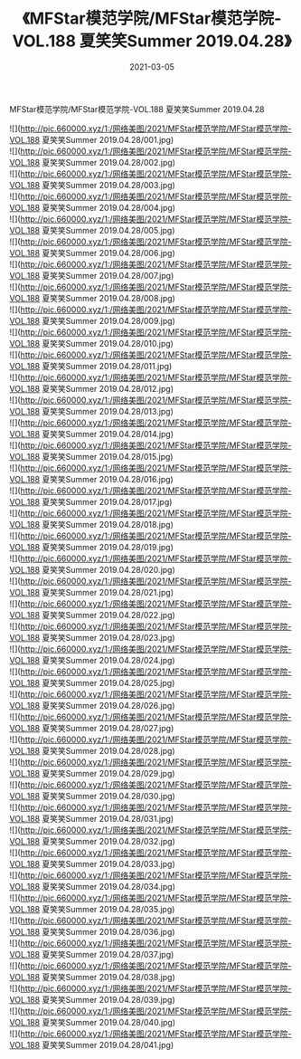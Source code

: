 ﻿---
layout: post
title:  《MFStar模范学院/MFStar模范学院-VOL.188 夏笑笑Summer 2019.04.28》
date:   2021-03-05
img: http://pic.660000.xyz/1:/网络美图/2021/MFStar模范学院/MFStar模范学院-VOL.188 夏笑笑Summer 2019.04.28/000.jpg
categories: [美女, 清纯, 唯美]
---

MFStar模范学院/MFStar模范学院-VOL.188 夏笑笑Summer 2019.04.28

 ![](http://pic.660000.xyz/1:/网络美图/2021/MFStar模范学院/MFStar模范学院-VOL.188 夏笑笑Summer 2019.04.28/001.jpg) <br>![](http://pic.660000.xyz/1:/网络美图/2021/MFStar模范学院/MFStar模范学院-VOL.188 夏笑笑Summer 2019.04.28/002.jpg) <br>![](http://pic.660000.xyz/1:/网络美图/2021/MFStar模范学院/MFStar模范学院-VOL.188 夏笑笑Summer 2019.04.28/003.jpg) <br>![](http://pic.660000.xyz/1:/网络美图/2021/MFStar模范学院/MFStar模范学院-VOL.188 夏笑笑Summer 2019.04.28/004.jpg) <br>![](http://pic.660000.xyz/1:/网络美图/2021/MFStar模范学院/MFStar模范学院-VOL.188 夏笑笑Summer 2019.04.28/005.jpg) <br>![](http://pic.660000.xyz/1:/网络美图/2021/MFStar模范学院/MFStar模范学院-VOL.188 夏笑笑Summer 2019.04.28/006.jpg) <br>![](http://pic.660000.xyz/1:/网络美图/2021/MFStar模范学院/MFStar模范学院-VOL.188 夏笑笑Summer 2019.04.28/007.jpg) <br>![](http://pic.660000.xyz/1:/网络美图/2021/MFStar模范学院/MFStar模范学院-VOL.188 夏笑笑Summer 2019.04.28/008.jpg) <br>![](http://pic.660000.xyz/1:/网络美图/2021/MFStar模范学院/MFStar模范学院-VOL.188 夏笑笑Summer 2019.04.28/009.jpg) <br>![](http://pic.660000.xyz/1:/网络美图/2021/MFStar模范学院/MFStar模范学院-VOL.188 夏笑笑Summer 2019.04.28/010.jpg) <br>![](http://pic.660000.xyz/1:/网络美图/2021/MFStar模范学院/MFStar模范学院-VOL.188 夏笑笑Summer 2019.04.28/011.jpg) <br>![](http://pic.660000.xyz/1:/网络美图/2021/MFStar模范学院/MFStar模范学院-VOL.188 夏笑笑Summer 2019.04.28/012.jpg) <br>![](http://pic.660000.xyz/1:/网络美图/2021/MFStar模范学院/MFStar模范学院-VOL.188 夏笑笑Summer 2019.04.28/013.jpg) <br>![](http://pic.660000.xyz/1:/网络美图/2021/MFStar模范学院/MFStar模范学院-VOL.188 夏笑笑Summer 2019.04.28/014.jpg) <br>![](http://pic.660000.xyz/1:/网络美图/2021/MFStar模范学院/MFStar模范学院-VOL.188 夏笑笑Summer 2019.04.28/015.jpg) <br>![](http://pic.660000.xyz/1:/网络美图/2021/MFStar模范学院/MFStar模范学院-VOL.188 夏笑笑Summer 2019.04.28/016.jpg) <br>![](http://pic.660000.xyz/1:/网络美图/2021/MFStar模范学院/MFStar模范学院-VOL.188 夏笑笑Summer 2019.04.28/017.jpg) <br>![](http://pic.660000.xyz/1:/网络美图/2021/MFStar模范学院/MFStar模范学院-VOL.188 夏笑笑Summer 2019.04.28/018.jpg) <br>![](http://pic.660000.xyz/1:/网络美图/2021/MFStar模范学院/MFStar模范学院-VOL.188 夏笑笑Summer 2019.04.28/019.jpg) <br>![](http://pic.660000.xyz/1:/网络美图/2021/MFStar模范学院/MFStar模范学院-VOL.188 夏笑笑Summer 2019.04.28/020.jpg) <br>![](http://pic.660000.xyz/1:/网络美图/2021/MFStar模范学院/MFStar模范学院-VOL.188 夏笑笑Summer 2019.04.28/021.jpg) <br>![](http://pic.660000.xyz/1:/网络美图/2021/MFStar模范学院/MFStar模范学院-VOL.188 夏笑笑Summer 2019.04.28/022.jpg) <br>![](http://pic.660000.xyz/1:/网络美图/2021/MFStar模范学院/MFStar模范学院-VOL.188 夏笑笑Summer 2019.04.28/023.jpg) <br>![](http://pic.660000.xyz/1:/网络美图/2021/MFStar模范学院/MFStar模范学院-VOL.188 夏笑笑Summer 2019.04.28/024.jpg) <br>![](http://pic.660000.xyz/1:/网络美图/2021/MFStar模范学院/MFStar模范学院-VOL.188 夏笑笑Summer 2019.04.28/025.jpg) <br>![](http://pic.660000.xyz/1:/网络美图/2021/MFStar模范学院/MFStar模范学院-VOL.188 夏笑笑Summer 2019.04.28/026.jpg) <br>![](http://pic.660000.xyz/1:/网络美图/2021/MFStar模范学院/MFStar模范学院-VOL.188 夏笑笑Summer 2019.04.28/027.jpg) <br>![](http://pic.660000.xyz/1:/网络美图/2021/MFStar模范学院/MFStar模范学院-VOL.188 夏笑笑Summer 2019.04.28/028.jpg) <br>![](http://pic.660000.xyz/1:/网络美图/2021/MFStar模范学院/MFStar模范学院-VOL.188 夏笑笑Summer 2019.04.28/029.jpg) <br>![](http://pic.660000.xyz/1:/网络美图/2021/MFStar模范学院/MFStar模范学院-VOL.188 夏笑笑Summer 2019.04.28/030.jpg) <br>![](http://pic.660000.xyz/1:/网络美图/2021/MFStar模范学院/MFStar模范学院-VOL.188 夏笑笑Summer 2019.04.28/031.jpg) <br>![](http://pic.660000.xyz/1:/网络美图/2021/MFStar模范学院/MFStar模范学院-VOL.188 夏笑笑Summer 2019.04.28/032.jpg) <br>![](http://pic.660000.xyz/1:/网络美图/2021/MFStar模范学院/MFStar模范学院-VOL.188 夏笑笑Summer 2019.04.28/033.jpg) <br>![](http://pic.660000.xyz/1:/网络美图/2021/MFStar模范学院/MFStar模范学院-VOL.188 夏笑笑Summer 2019.04.28/034.jpg) <br>![](http://pic.660000.xyz/1:/网络美图/2021/MFStar模范学院/MFStar模范学院-VOL.188 夏笑笑Summer 2019.04.28/035.jpg) <br>![](http://pic.660000.xyz/1:/网络美图/2021/MFStar模范学院/MFStar模范学院-VOL.188 夏笑笑Summer 2019.04.28/036.jpg) <br>![](http://pic.660000.xyz/1:/网络美图/2021/MFStar模范学院/MFStar模范学院-VOL.188 夏笑笑Summer 2019.04.28/037.jpg) <br>![](http://pic.660000.xyz/1:/网络美图/2021/MFStar模范学院/MFStar模范学院-VOL.188 夏笑笑Summer 2019.04.28/038.jpg) <br>![](http://pic.660000.xyz/1:/网络美图/2021/MFStar模范学院/MFStar模范学院-VOL.188 夏笑笑Summer 2019.04.28/039.jpg) <br>![](http://pic.660000.xyz/1:/网络美图/2021/MFStar模范学院/MFStar模范学院-VOL.188 夏笑笑Summer 2019.04.28/040.jpg) <br>![](http://pic.660000.xyz/1:/网络美图/2021/MFStar模范学院/MFStar模范学院-VOL.188 夏笑笑Summer 2019.04.28/041.jpg) <br>